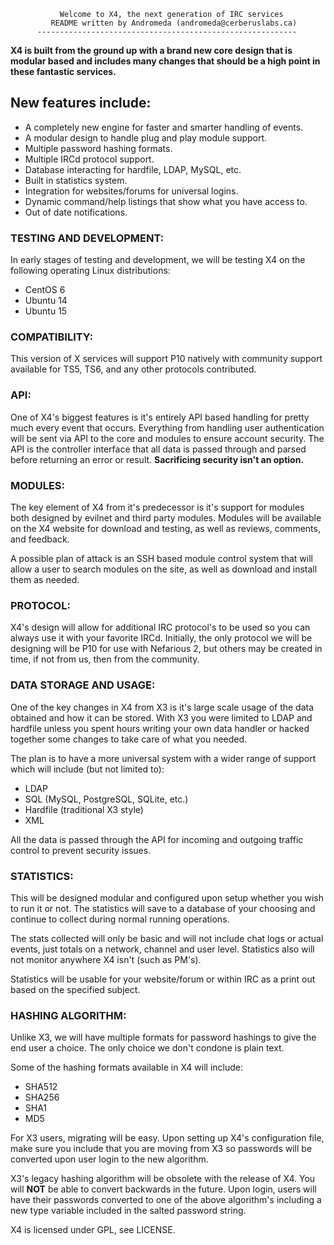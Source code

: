                Welcome to X4, the next generation of IRC services
             README written by Andromeda (andromeda@cerberuslabs.ca)
          ----------------------------------------------------------

**X4 is built from the ground up with a brand new core design that is modular based and includes many changes that should be a high point in these fantastic services.**


## New features include:
   - A completely new engine for faster and smarter handling of events.
   - A modular design to handle plug and play module support.
   - Multiple password hashing formats.
   - Multiple IRCd protocol support.
   - Database interacting for hardfile, LDAP, MySQL, etc.
   - Built in statistics system.
   - Integration for websites/forums for universal logins.
   - Dynamic command/help listings that show what you have access to.
   - Out of date notifications.


### TESTING AND DEVELOPMENT:
In early stages of testing and development, we will be testing X4 on the following operating Linux distributions:

  - CentOS 6
  - Ubuntu 14
  - Ubuntu 15


### COMPATIBILITY:
This version of X services will support P10 natively with community support available for TS5, TS6, and any other protocols contributed.


### API:
One of X4's biggest features is it's entirely API based handling for pretty much every event that occurs. Everything from handling user authentication will be sent via API to the core and modules to ensure account security. The API is the controller interface that all data is passed through and parsed before returning an error or result. **Sacrificing security isn't an option.**


### MODULES:
The key element of X4 from it's predecessor is it's support for modules both designed by evilnet and third party modules. Modules will be available on the X4 website for download and testing, as well as reviews, comments, and feedback.

A possible plan of attack is an SSH based module control system that will allow a user to search modules on the site, as well as download and install them as needed.


### PROTOCOL:
X4's design will allow for additional IRC protocol's to be used so you can always use it with your favorite IRCd. Initially, the only protocol we will be designing will be P10 for use with Nefarious 2, but others may be created in time, if not from us, then from the community.


### DATA STORAGE AND USAGE:
One of the key changes in X4 from X3 is it's large scale usage of the data obtained and how it can be stored. With X3 you were limited to LDAP and hardfile unless you spent hours writing your own data handler or hacked together some changes to take care of what you needed.

The plan is to have a more universal system with a wider range of support which will include (but not limited to):
 
   - LDAP
   - SQL (MySQL, PostgreSQL, SQLite, etc.)
   - Hardfile (traditional X3 style)
   - XML

   
All the data is passed through the API for incoming and outgoing traffic control to prevent security issues.


### STATISTICS:
This will be designed modular and configured upon setup whether you wish to run it or not. The statistics will save to a database of your choosing and continue to collect during normal running operations.

The stats collected will only be basic and will not include chat logs or actual events, just totals on a network, channel and user level. Statistics also will not monitor anywhere X4 isn't (such as PM's).

Statistics will be usable for your website/forum or within IRC as a print out based on the specified subject.


### HASHING ALGORITHM:
Unlike X3, we will have multiple formats for password hashings to give the end user a choice. The only choice we don't condone is plain text.

Some of the hashing formats available in X4 will include:
 
   - SHA512          
   - SHA256
   - SHA1
   - MD5


For X3 users, migrating will be easy. Upon setting up X4's configuration file, make sure you include that you are moving from X3 so passwords will be converted upon user login to the new algorithm.

X3's legacy hashing algorithm will be obsolete with the release of X4. You will **NOT** be able to convert backwards in the future. Upon login, users will have their passwords converted to one of the above algorithm's including a new type variable included in the salted password string.

X4 is licensed under GPL, see LICENSE.
